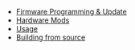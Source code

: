 - [Firmware Programming & Update](Flash)
- [Hardware Mods](Hardware)
- [Usage](Usage)
- [Building from source](Build)
